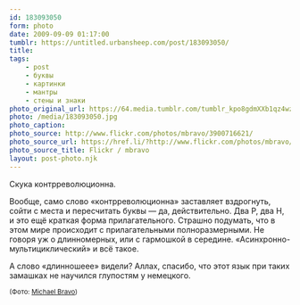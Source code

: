 ```yaml
---
id: 183093050
form: photo
date: 2009-09-09 01:17:00
tumblr: https://untitled.urbansheep.com/post/183093050/
title:
tags:
    - post
    - буквы
    - картинки
    - мантры
    - стены и знаки
photo_original_url: https://64.media.tumblr.com/tumblr_kpo8gdmXXb1qz4wzio1_500.jpg
photo: /media/183093050.jpg
photo_caption: 
photo_source: http://www.flickr.com/photos/mbravo/3900716621/
photo_source_url: https://href.li/?http://www.flickr.com/photos/mbravo/3900716621/
photo_source_title: Flickr / mbravo
layout: post-photo.njk
---
```


<p>Скука контрреволюционна.</p>

<p>Вообще, само слово «контрреволюционна» заставляет вздрогнуть, сойти с места и пересчитать буквы — да, действительно. Два Р, два Н, и это ещё краткая форма прилагательного. Страшно подумать, что в этом мире происходит с прилагательными полноразмерными. Не говоря уж о длинномерных, или с гармошкой в середине. «Асинхронно-мультициклический» и всё такое.</p>

<p>А слово «длинношеее» видели? Аллах, спасибо, что этот язык при таких замашках не научился глупостям у немецкого.</p>

<p><small>(Фото: <a href="http://www.flickr.com/photos/mbravo/3900716621/">Michael Bravo</a>)</small></p>
